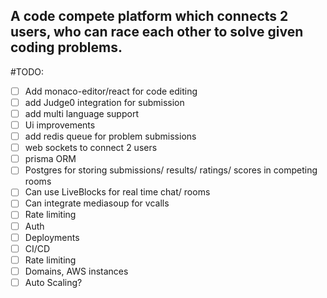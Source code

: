 ## A code compete platform which connects 2 users, who can race each other to solve given coding problems. 

#TODO: 

- [ ] Add monaco-editor/react for code editing
- [ ] add Judge0 integration for submission
- [ ] add multi language support
- [ ] Ui improvements
- [ ] add redis queue for problem submissions
- [ ] web sockets to connect 2 users
- [ ] prisma ORM
- [ ] Postgres for storing submissions/ results/ ratings/ scores in competing rooms
- [ ] Can use LiveBlocks for real time chat/ rooms
- [ ] Can integrate mediasoup for vcalls
- [ ] Rate limiting
- [ ] Auth
- [ ] Deployments
- [ ] CI/CD
- [ ] Rate limiting
- [ ] Domains, AWS instances
- [ ] Auto Scaling?
